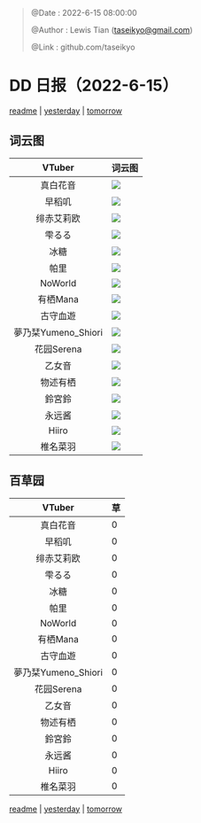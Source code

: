 > @Date    : 2022-6-15 08:00:00
>
> @Author  : Lewis Tian (taseikyo@gmail.com)
>
> @Link    : github.com/taseikyo

# DD 日报（2022-6-15）

[readme](../README.md) | [yesterday](2022-6-14.md) | [tomorrow](2022-6-16.md)

## 词云图

|VTuber|词云图|
|:-:|-|
|真白花音|![](../../images/daily/21402309_2022-6-15_purge_wordcloud.png)|
|早稻叽|![](../../images/daily/41682_2022-6-15_purge_wordcloud.png)|
|绯赤艾莉欧|![](../../images/daily/21396545_2022-6-15_purge_wordcloud.png)|
|雫るる|![](../../images/daily/21013446_2022-6-15_purge_wordcloud.png)|
|冰糖|![](../../images/daily/876396_2022-6-15_purge_wordcloud.png)|
|帕里|![](../../images/daily/4895312_2022-6-15_purge_wordcloud.png)|
|NoWorld|![](../../images/daily/21448649_2022-6-15_purge_wordcloud.png)|
|有栖Mana|![](../../images/daily/6542258_2022-6-15_purge_wordcloud.png)|
|古守血遊|![](../../images/daily/8725120_2022-6-15_purge_wordcloud.png)|
|夢乃栞Yumeno_Shiori|![](../../images/daily/14052636_2022-6-15_purge_wordcloud.png)|
|花园Serena|![](../../images/daily/14327465_2022-6-15_purge_wordcloud.png)|
|乙女音|![](../../images/daily/21320551_2022-6-15_purge_wordcloud.png)|
|物述有栖|![](../../images/daily/21449083_2022-6-15_purge_wordcloud.png)|
|鈴宮鈴|![](../../images/daily/21685677_2022-6-15_purge_wordcloud.png)|
|永远酱|![](../../images/daily/21701071_2022-6-15_purge_wordcloud.png)|
|Hiiro|![](../../images/daily/21919321_2022-6-15_purge_wordcloud.png)|
|椎名菜羽|![](../../images/daily/22347054_2022-6-15_purge_wordcloud.png)|

## 百草园

|VTuber|草|
|:-:|-|
|真白花音|0|
|早稻叽|0|
|绯赤艾莉欧|0|
|雫るる|0|
|冰糖|0|
|帕里|0|
|NoWorld|0|
|有栖Mana|0|
|古守血遊|0|
|夢乃栞Yumeno_Shiori|0|
|花园Serena|0|
|乙女音|0|
|物述有栖|0|
|鈴宮鈴|0|
|永远酱|0|
|Hiiro|0|
|椎名菜羽|0|

[readme](../README.md) | [yesterday](2022-6-14.md) | [tomorrow](2022-6-16.md)
